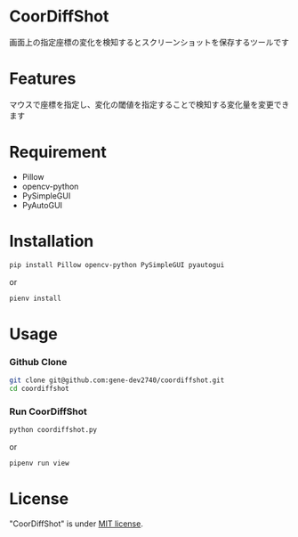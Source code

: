 # CoorDiffShot

画面上の指定座標の変化を検知するとスクリーンショットを保存するツールです


# Features

マウスで座標を指定し、変化の閾値を指定することで検知する変化量を変更できます

# Requirement


* Pillow
* opencv-python
* PySimpleGUI
* PyAutoGUI

# Installation

```bash
pip install Pillow opencv-python PySimpleGUI pyautogui
```
or
```bash
pienv install
```

# Usage

### Github Clone
```bash
git clone git@github.com:gene-dev2740/coordiffshot.git
cd coordiffshot
```

### Run CoorDiffShot
```bash
python coordiffshot.py
```
or
```bash
pipenv run view
```


# License

"CoorDiffShot" is under [MIT license](https://en.wikipedia.org/wiki/MIT_License).
